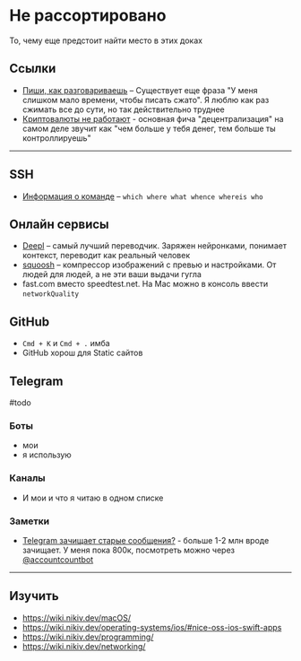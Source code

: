# Не рассортировано

То, чему еще предстоит найти место в этих доках

## Ссылки
- [Пиши, как разговариваешь](http://www.paulgraham.com/talk.html) – Существует еще фраза "У меня слишком мало времени, чтобы писать сжато". Я люблю как раз сжимать все до сути, но так действительно труднее
- [Криптовалюты не работают](https://gist.github.com/joepie91/daa93b9686f554ac7097158383b97838) - основная фича "децентрализация" на самом деле звучит как "чем больше у тебя денег, тем больше ты контроллируешь"

---

## SSH

- [Информация о команде](https://effective-shell.com/part-2-core-skills/understanding-commands) – `which where what whence whereis who`

## Онлайн сервисы

- [Deepl](https://deepl.com) – самый лучший переводчик. Заряжен нейронками, понимает контекст, переводит как реальный человек
- [squoosh](https://squoosh.app) – компрессор изображений с превью и настройками. От людей для людей, а не эти ваши выдачи гугла
- fast.com вместо speedtest.net. На Mac можно в консоль ввести `networkQuality`

## GitHub
- `Cmd + K` и `Cmd + .` имба
- GitHub хорош для Static сайтов

## Telegram
#todo

### Боты
- мои
- я использую

### Каналы
- И мои и что я читаю в одном списке

### Заметки
- [Telegram зачищает старые сообщения?](https://t.me/LyBlog/617) - больше 1-2 млн вроде зачищает. У меня пока 800к, посмотреть можно через [@accountcountbot](https://t.me/accountcountbot)

---

## Изучить
- https://wiki.nikiv.dev/macOS/
- https://wiki.nikiv.dev/operating-systems/ios/#nice-oss-ios-swift-apps
- https://wiki.nikiv.dev/programming/
- https://wiki.nikiv.dev/networking/
